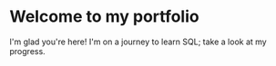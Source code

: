 # Welcome to my portfolio

I'm glad you're here! I'm on a journey to learn SQL; take a look at my progress.
